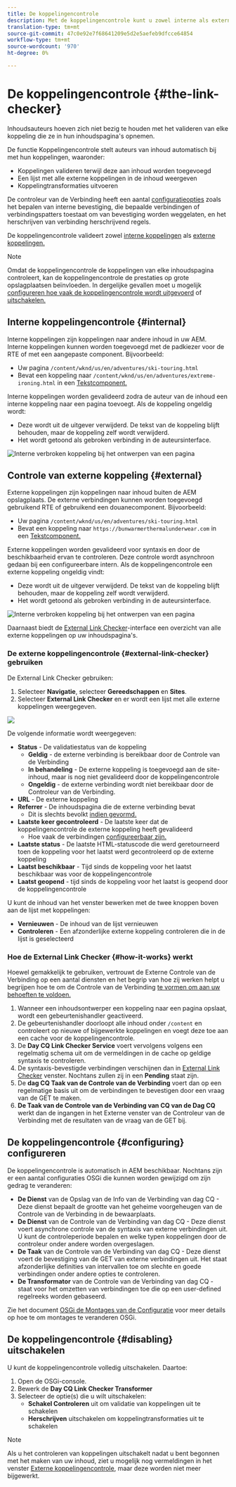 ```yaml
---
title: De koppelingencontrole
description: Met de koppelingencontrole kunt u zowel interne als externe koppelingen valideren en het herschrijven van koppelingen toestaan.
translation-type: tm+mt
source-git-commit: 47c0e92e7f68641209e5d2e5aefeb9dfcce64854
workflow-type: tm+mt
source-wordcount: '970'
ht-degree: 0%

---
```



# De koppelingencontrole {#the-link-checker}

Inhoudsauteurs hoeven zich niet bezig te houden met het valideren van elke koppeling die ze in hun inhoudspagina&#39;s opnemen.

De functie Koppelingencontrole stelt auteurs van inhoud automatisch bij met hun koppelingen, waaronder:

* Koppelingen valideren terwijl deze aan inhoud worden toegevoegd
* Een lijst met alle externe koppelingen in de inhoud weergeven
* Koppelingtransformaties uitvoeren

De controleur van de Verbinding heeft een aantal [configuratieopties](#configuring) zoals het bepalen van interne bevestiging, die bepaalde verbindingen of verbindingspatters toestaat om van bevestiging worden weggelaten, en het herschrijven van verbinding herschrijvend regels.

De koppelingencontrole valideert zowel [interne koppelingen](#internal) als [externe koppelingen.](#external)

>[!NOTE]
>
>Omdat de koppelingencontrole de koppelingen van elke inhoudspagina controleert, kan de koppelingencontrole de prestaties op grote opslagplaatsen beïnvloeden. In dergelijke gevallen moet u mogelijk [configureren hoe vaak de koppelingencontrole wordt uitgevoerd](#configuring) of [uitschakelen.](#disabling)

## Interne koppelingencontrole {#internal}

Interne koppelingen zijn koppelingen naar andere inhoud in uw AEM. Interne koppelingen kunnen worden toegevoegd met de padkiezer voor de RTE of met een aangepaste component. Bijvoorbeeld:

* Uw pagina `/content/wknd/us/en/adventures/ski-touring.html`
* Bevat een koppeling naar `/content/wknd/us/en/adventures/extreme-ironing.html` in een [Tekstcomponent.](https://experienceleague.adobe.com/docs/experience-manager-core-components/using/components/text.html)

Interne koppelingen worden gevalideerd zodra de auteur van de inhoud een interne koppeling naar een pagina toevoegt. Als de koppeling ongeldig wordt:

* Deze wordt uit de uitgever verwijderd. De tekst van de koppeling blijft behouden, maar de koppeling zelf wordt verwijderd.
* Het wordt getoond als gebroken verbinding in de auteursinterface.

![Interne verbroken koppeling bij het ontwerpen van een pagina](assets/link-checker-invalid-link-internal.png)

## Controle van externe koppeling {#external}

Externe koppelingen zijn koppelingen naar inhoud buiten de AEM opslagplaats. De externe verbindingen kunnen worden toegevoegd gebruikend RTE of gebruikend een douanecomponent. Bijvoorbeeld:

* Uw pagina `/content/wknd/us/en/adventures/ski-touring.html`
* Bevat een koppeling naar `https://bunwarmerthermalunderwear.com` in een [Tekstcomponent.](https://experienceleague.adobe.com/docs/experience-manager-core-components/using/components/text.html)

Externe koppelingen worden gevalideerd voor syntaxis en door de beschikbaarheid ervan te controleren. Deze controle wordt asynchroon gedaan bij een configureerbare intern. Als de koppelingencontrole een externe koppeling ongeldig vindt:

* Deze wordt uit de uitgever verwijderd. De tekst van de koppeling blijft behouden, maar de koppeling zelf wordt verwijderd.
* Het wordt getoond als gebroken verbinding in de auteursinterface.

![Interne verbroken koppeling bij het ontwerpen van een pagina](assets/link-checker-invalid-link-external.png)

Daarnaast biedt de [External Link Checker](#external-link-checker)-interface een overzicht van alle externe koppelingen op uw inhoudspagina&#39;s.

### De externe koppelingencontrole {#external-link-checker} gebruiken

De External Link Checker gebruiken:

1. Selecteer **Navigatie**, selecteer **Gereedschappen** en **Sites**.
1. Selecteer **External Link Checker** en er wordt een lijst met alle externe koppelingen weergegeven.

![](assets/external-link-checker.png)

De volgende informatie wordt weergegeven:

* **Status**  - De validatiestatus van de koppeling
   * **Geldig**  - de externe verbinding is bereikbaar door de Controle van de Verbinding
   * **In behandeling**  - De externe koppeling is toegevoegd aan de site-inhoud, maar is nog niet gevalideerd door de koppelingencontrole
   * **Ongeldig**  - de externe verbinding wordt niet bereikbaar door de Controleur van de Verbinding.
* **URL**  - De externe koppeling
* **Referrer**  - De inhoudspagina die de externe verbinding bevat
   * Dit is slechts bevolkt [indien gevormd.](#configuring)
* **Laatste keer gecontroleerd**  - De laatste keer dat de koppelingencontrole de externe koppeling heeft gevalideerd
   * Hoe vaak de verbindingen [configureerbaar zijn.](#configuring)
* **Laatste status**  - De laatste HTML-statuscode die werd geretourneerd toen de koppeling voor het laatst werd gecontroleerd op de externe koppeling
* **Laatst beschikbaar**  - Tijd sinds de koppeling voor het laatst beschikbaar was voor de koppelingencontrole
* **Laatst geopend**  - tijd sinds de koppeling voor het laatst is geopend door de koppelingencontrole

U kunt de inhoud van het venster bewerken met de twee knoppen boven aan de lijst met koppelingen:

* **Vernieuwen**  - De inhoud van de lijst vernieuwen
* **Controleren**  - Een afzonderlijke externe koppeling controleren die in de lijst is geselecteerd

### Hoe de External Link Checker {#how-it-works} werkt

Hoewel gemakkelijk te gebruiken, vertrouwt de Externe Controle van de Verbinding op een aantal diensten en het begrip van hoe zij werken helpt u begrijpen hoe te om de Controle van de Verbinding [te vormen om aan uw behoeften te voldoen.](#configuring)

1. Wanneer een inhoudsontwerper een koppeling naar een pagina opslaat, wordt een gebeurtenishandler geactiveerd.
1. De gebeurtenishandler doorloopt alle inhoud onder `/content` en controleert op nieuwe of bijgewerkte koppelingen en voegt deze toe aan een cache voor de koppelingencontrole.
1. De **Day CQ Link Checker Service** voert vervolgens volgens een regelmatig schema uit om de vermeldingen in de cache op geldige syntaxis te controleren.
1. De syntaxis-bevestigde verbindingen verschijnen dan in [External Link Checker](#external-link-checker) venster. Nochtans zullen zij in een **Pending** staat zijn.
1. De **dag CQ Taak van de Controle van de Verbinding** voert dan op een regelmatige basis uit om de verbindingen te bevestigen door een vraag van de GET te maken.
1. **De Taak van de Controle van de Verbinding van CQ van de Dag CQ** werkt dan de ingangen in het Externe venster van de Controleur van de Verbinding met de resultaten van de vraag van de GET bij.

## De koppelingencontrole {#configuring} configureren

De koppelingencontrole is automatisch in AEM beschikbaar. Nochtans zijn er een aantal configuraties OSGi die kunnen worden gewijzigd om zijn gedrag te veranderen:

* **De Dienst**  van de Opslag van de Info van de Verbinding van dag CQ - Deze dienst bepaalt de grootte van het geheime voorgeheugen van de Controle van de Verbinding in de bewaarplaats.
* **De Dienst**  van de Controle van de Verbinding van dag CQ - Deze dienst voert asynchrone controle van de syntaxis van externe verbindingen uit. U kunt de controleperiode bepalen en welke typen koppelingen door de controleur onder andere worden overgeslagen.
* **De Taak**  van de Controle van de Verbinding van dag CQ - Deze dienst voert de bevestiging van de GET van externe verbindingen uit. Het staat afzonderlijke definities van intervallen toe om slechte en goede verbindingen onder andere opties te controleren.
* **De Transformator**  van de Controle van de Verbinding van dag CQ - staat voor het omzetten van verbindingen toe die op een user-defined regelreeks worden gebaseerd.

Zie het document [OSGi de Montages van de Configuratie](/help/sites-deploying/osgi-configuration-settings.md) voor meer details op hoe te om montages te veranderen OSGi.

## De koppelingencontrole {#disabling} uitschakelen

U kunt de koppelingencontrole volledig uitschakelen. Daartoe:

1. Open de OSGi-console.
1. Bewerk de **Day CQ Link Checker Transformer**
1. Selecteer de optie(s) die u wilt uitschakelen:
   * **Schakel Controleren**  uit om validatie van koppelingen uit te schakelen
   * **Herschrijven**  uitschakelen om koppelingtransformaties uit te schakelen

>[!NOTE]
>
>Als u het controleren van koppelingen uitschakelt nadat u bent begonnen met het maken van uw inhoud, ziet u mogelijk nog vermeldingen in het venster [Externe koppelingencontrole](#external-link-checker), maar deze worden niet meer bijgewerkt.
